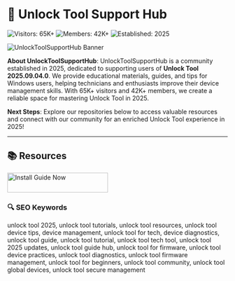 # 🔧 Unlock Tool Support Hub

![Visitors: 65K+](https://img.shields.io/badge/Visitors-65K+-blue) ![Members: 42K+](https://img.shields.io/badge/Members-42K+-green) ![Established: 2025](https://img.shields.io/badge/Established-2025-orange)

![UnlockToolSupportHub Banner](https://i.ytimg.com/vi/W7gJxP0S-EM/maxresdefault.jpg)

**About UnlockToolSupportHub**: UnlockToolSupportHub is a community established in 2025, dedicated to supporting users of **Unlock Tool 2025.09.04.0**. We provide educational materials, guides, and tips for Windows users, helping technicians and enthusiasts improve their device management skills. With 65K+ visitors and 42K+ members, we create a reliable space for mastering Unlock Tool in 2025.

**Next Steps**: Explore our repositories below to access valuable resources and connect with our community for an enriched Unlock Tool experience in 2025!

---

## 📚 Resources

<a href="https://github.com/Unlock-Tool-2025-Guide/UnlockTool-2025-Guide" target="_blank">
  <img src="https://img.shields.io/badge/Start_Tutorial-NOW-3498db" alt="Install Guide Now" width="230" height="45" style="border:none;">
</a>

### 🔍 SEO Keywords

unlock tool 2025, unlock tool tutorials, unlock tool resources, unlock tool device tips, device management, unlock tool for tech, device diagnostics, unlock tool guide, unlock tool tutorial, unlock tool tech tool, unlock tool 2025 updates, unlock tool guide hub, unlock tool for firmware, unlock tool device practices, unlock tool diagnostics, unlock tool firmware management, unlock tool for beginners, unlock tool community, unlock tool global devices, unlock tool secure management
